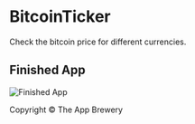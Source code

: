 # BitcoinTicker

Check the bitcoin price for different currencies.

## Finished App
![Finished App](http://i.giphy.com/l0HlQGzz2MQCKIBI4.gif)

Copyright © The App Brewery
